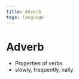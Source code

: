 ```yaml
---
title: Adverb
tags: language
---
```


# Adverb
- Properties of verbs
- slowly, frequently, nally
















































































